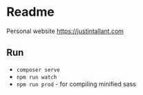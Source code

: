 # Readme

Personal website https://justintallant.com

## Run
* `composer serve`
* `npm run watch`
* `npm run prod` - for compiling minified sass